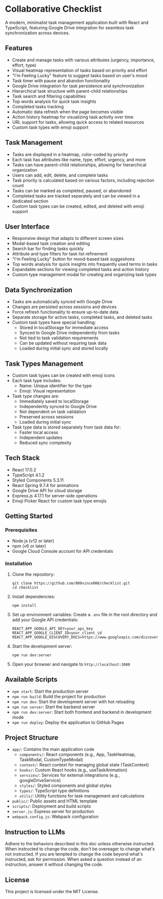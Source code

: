 # Collaborative Checklist

A modern, minimalist task management application built with React and TypeScript, featuring Google Drive integration for seamless task synchronization across devices.

## Features

- Create and manage tasks with various attributes (urgency, importance, effort, type)
- Visual heatmap representation of tasks based on priority and effort
- "I'm Feeling Lucky" feature to suggest tasks based on user's mood
- Task timer with pause and abandon functionality
- Google Drive integration for task persistence and synchronization
- Hierarchical task structure with parent-child relationships
- Task search and filtering capabilities
- Top words analysis for quick task insights
- Completed tasks tracking
- Automatic data refresh when the page becomes visible
- Action history heatmap for visualizing task activity over time
- URL support for tasks, allowing quick access to related resources
- Custom task types with emoji support

## Task Management

- Tasks are displayed in a heatmap, color-coded by priority
- Each task has attributes like name, type, effort, urgency, and more
- Tasks can have parent-child relationships, allowing for hierarchical organization
- Users can add, edit, delete, and complete tasks
- Task priority is calculated based on various factors, including rejection count
- Tasks can be marked as completed, paused, or abandoned
- Completed tasks are tracked separately and can be viewed in a dedicated section
- Custom task types can be created, edited, and deleted with emoji support

## User Interface

- Responsive design that adapts to different screen sizes
- Modal-based task creation and editing
- Search bar for finding tasks quickly
- Attribute and type filters for task list refinement
- "I'm Feeling Lucky" button for mood-based task suggestions
- Top words analysis for quick insights into frequently used terms in tasks
- Expandable sections for viewing completed tasks and action history
- Custom type management modal for creating and organizing task types

## Data Synchronization

- Tasks are automatically synced with Google Drive
- Changes are persisted across sessions and devices
- Force refresh functionality to ensure up-to-date data
- Separate storage for active tasks, completed tasks, and deleted tasks
- Custom task types have special handling:
  - Stored in localStorage for immediate access
  - Synced to Google Drive independently from tasks
  - Not tied to task validation requirements
  - Can be updated without requiring task data
  - Loaded during initial sync and stored locally

## Task Types Management

- Custom task types can be created with emoji icons
- Each task type includes:
  - Name: Unique identifier for the type
  - Emoji: Visual representation
- Task type changes are:
  - Immediately saved to localStorage
  - Independently synced to Google Drive
  - Not dependent on task validation
  - Preserved across sessions
  - Loaded during initial sync
- Task type data is stored separately from task data for:
  - Faster local access
  - Independent updates
  - Reduced sync complexity

## Tech Stack

- React 17.0.2
- TypeScript 4.1.2
- Styled Components 5.3.11
- React Spring 9.7.4 for animations
- Google Drive API for cloud storage
- Express.js 4.17.1 for server-side operations
- Emoji Picker React for custom task type emojis

## Getting Started

### Prerequisites

- Node.js (v12 or later)
- npm (v6 or later)
- Google Cloud Console account for API credentials

### Installation

1. Clone the repository:
   ```
   git clone https://github.com/000vince000/checklist.git
   cd checklist
   ```

2. Install dependencies:
   ```
   npm install
   ```

3. Set up environment variables:
   Create a `.env` file in the root directory and add your Google API credentials:
   ```
   REACT_APP_GOOGLE_API_KEY=your_api_key
   REACT_APP_GOOGLE_CLIENT_ID=your_client_id
   REACT_APP_GOOGLE_DISCOVERY_DOCS=https://www.googleapis.com/discovery/v1/apis/drive/v3/rest
   ```

4. Start the development server:
   ```
   npm run dev:server
   ```

5. Open your browser and navigate to `http://localhost:3000`

## Available Scripts

- `npm start`: Start the production server
- `npm run build`: Build the project for production
- `npm run dev`: Start the development server with hot reloading
- `npm run server`: Start the backend server
- `npm run dev:server`: Start both frontend and backend in development mode
- `npm run deploy`: Deploy the application to GitHub Pages

## Project Structure

- `app/`: Contains the main application code
  - `components/`: React components (e.g., App, TaskHeatmap, TaskModal, CustomTypeModal)
  - `context/`: React context for managing global state (TaskContext)
  - `hooks/`: Custom React hooks (e.g., useTaskAnimation)
  - `services/`: Services for external integrations (e.g., googleDriveService)
  - `styles/`: Styled components and global styles
  - `types/`: TypeScript type definitions
  - `utils/`: Utility functions for task management and calculations
- `public/`: Public assets and HTML template
- `scripts/`: Deployment and build scripts
- `server.js`: Express server for production
- `webpack.config.js`: Webpack configuration

## Instruction to LLMs 

Adhere to the behaviors described in this doc unless otherwise instructed. When instructed to change the code, don't be overeager to change what's not instructed. If you are tempted to change the code beyond what's instructed, ask for permission. When asked a question instead of an instruction, answer it without changing the code. 

## License

This project is licensed under the MIT License.
